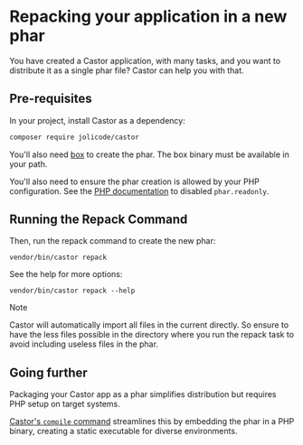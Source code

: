 # Repacking your application in a new phar

You have created a Castor application, with many tasks, and you want to
distribute it as a single phar file? Castor can help you with that.

## Pre-requisites

In your project, install Castor as a dependency:

```bash
composer require jolicode/castor
```

You'll also need
[box](https://github.com/box-project/box/blob/main/doc/installation.md#installation)
to create the phar. The box binary must be available in your path.

You'll also need to ensure the phar creation is allowed by your PHP
configuration. See the [PHP
documentation](https://www.php.net/manual/en/phar.configuration.php#ini.phar.readonly) to disabled
`phar.readonly`.

## Running the Repack Command

Then, run the repack command to create the new phar:

```
vendor/bin/castor repack
```

See the help for more options:

```
vendor/bin/castor repack --help
```

> [!NOTE]
> Castor will automatically import all files in the current directly.
> So ensure to have the less files possible in the directory where you run the
> repack task to avoid including useless files in the phar.

## Going further

Packaging your Castor app as a phar simplifies distribution but requires PHP
setup on target systems.

[Castor's `compile` command](compile.md) streamlines this by embedding the phar
in a PHP binary, creating a static executable for diverse environments.
